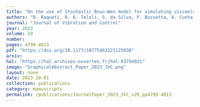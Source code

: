 ```yaml
---
title: "On the use of Stochastic Bouc–Wen model for simulating viscoelastic internal variables from a finite element approximation of steady-rolling tire"
authors: "R. Raqueti, R. O. Teloli, S. da Silva, P. Bussetta, A. Cunha Jr"
journal: "Journal of Vibration and Control"
year: 2023
volume: 29
number: 
pages: 4799-4813
pdf: "https://doi.org/10.1177/10775463221125038"
arxiv: 
hal: "https://hal.archives-ouvertes.fr/hal-03794921"
image: "GraphicalAbstract_Paper_2023_JVC.png"
layout: none
date: 2023-10-01
collection: publications
category: manuscripts
permalink: /publications/JournalPaper_2023_JVC_v29_pp4799-4813
---
```







